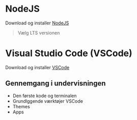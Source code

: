 # NodeJS
Download og installer [NodeJS](https://nodejs.org/en/download/)
>Vælg LTS versionen

# Visual Studio Code (VSCode)
Download og installer [VSCode](https://code.visualstudio.com/)
## Gennemgang i undervisningen
 * Den første kode og terminalen
 * Grundlggende værktøjer VSCode
 * Themes
 * Apps
